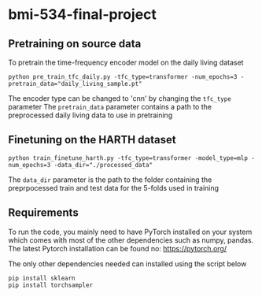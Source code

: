 # bmi-534-final-project

## Pretraining on source data
To pretrain the time-frequency encoder model on the daily living dataset
```{python}
python pre_train_tfc_daily.py -tfc_type=transformer -num_epochs=3 -pretrain_data="daily_living_sample.pt"
```
The encoder type can be changed to 'cnn' by changing the `tfc_type` parameter
The `pretrain_data` parameter contains a path to the preprocessed daily living data to use in pretraining

## Finetuning on the HARTH dataset
```{python}
python train_finetune_harth.py -tfc_type=transformer -model_type=mlp -num_epochs=3 -data_dir="./processed_data"
```
The `data_dir` parameter is the path to the folder containing the preprpocessed train and test data for the 5-folds used in training



## Requirements
To run the code, you mainly need to have PyTorch installed on your system which comes with most of the other dependencies such as numpy, pandas.
The latest Pytorch installation can be found no: https://pytorch.org/

The only other dependencies needed can installed using the script below
```{bash}
pip install sklearn
pip install torchsampler
```
